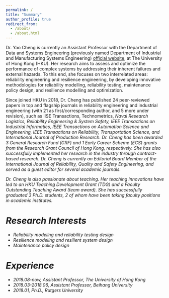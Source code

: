 ```yaml
---
permalink: /
title: "Summary"
author_profile: true
redirect_from: 
  - /about/
  - /about.html
---
```


Dr. Yao Cheng is currently an Assistant Professor with the Department of Data and Systems Engineering (previously named Department of Industrial and Manufacturing Systems Engineering) [official website](https://www.dase.hku.hk/people/y-cheng), at The University of Hong Kong (HKU). Her research aims to assess and optimize the performance of complex systems by addressing their inherent failures and external hazards. To this end, she focuses on two interrelated areas: reliability engineering and resilience engineering, by developing innovative methodologies for reliability modelling, reliability testing, maintenance policy design, and resilience modelling and optimization.

Since joined HKU in 2018, Dr. Cheng has published 24 peer-reviewed papers in top and flagship journals in reliability engineering and industrial engineering (with 21 as first/corresponding author, and 5 more under revision), such as IISE Transactions,
Technometrics, <em>Naval Research Logistics<em>, <em>Reliability Engineering & System Safety<em>, IEEE Transactions on Industrial Informatics, IEEE Transactions on Automation Science and Engineering, IEEE Transactions on Reliability, Transportation Science, and International Journal of Production Research. Dr. Cheng has been awarded 3 General Research Fund (GRF) and 1 Early Career Scheme (ECS) grants from the Research Grant Council of Hong Kong, respectively. She has also successfully implemented her research in the industry through contract-based research. Dr. Cheng is currently an Editorial Board Member of the International Journal of Reliability, Quality and Safety Engineering, and served as a guest editor for several academic journals. 

Dr. Cheng is also passionate about teaching. Her teaching innovations have led to an HKU Teaching Development Grant (TDG) and a Faculty Outstanding Teaching Award (team award). She has successfully graduated 3 Ph.D. students, 2 of whom have been taking faculty positions in academic institutes.



Research Interests
======
* Reliability modeling and reliability testing design
* Resilience modeling and resilient system design
* Maintenance policy design

Experience
======
* 2018.08-now, Assistant Professor, The University of Hong Kong
* 2018.03-2018.06, Assistant Professor, Beihang University
* 2018.01, Ph.D., Rutgers University
